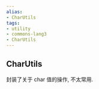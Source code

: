 ```yaml
---
alias:
- CharUtils
tags:
- utility
- commons-lang3
- CharUtils
---
```


## CharUtils

封装了关于 char 值的操作, 不太常用.